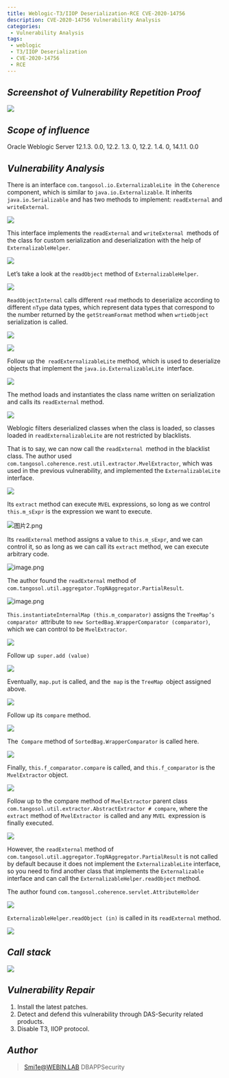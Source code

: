 ```yaml
---
title: Weblogic-T3/IIOP Deserialization-RCE CVE-2020-14756
description: CVE-2020-14756 Vulnerability Analysis
categories:
 - Vulnerability Analysis
tags:
 - weblogic
 - T3/IIOP Deserialization
 - CVE-2020-14756
 - RCE
---
```


## ***Screenshot of Vulnerability Repetition Proof***


![](https://i.imgur.com/jcQrld9.png)

## ***Scope of influence***
Oracle Weblogic Server 12.1.3. 0.0, 12.2. 1.3. 0, 12.2. 1.4. 0, 14.1.1. 0.0

## ***Vulnerability Analysis***
There is an interface `com.tangosol.io.ExternalizableLite `in the `Coherence` component, which is similar to `java.io.Externalizable`. It inherits `java.io.Serializable` and has two methods to implement: `readExternal` and `writeExternal`.

![](https://i.imgur.com/bM6er8G.png)

This interface implements the `readExternal` and `writeExternal `methods of the class for custom serialization and deserialization with the help of `ExternalizableHelper`.

![](https://i.imgur.com/cvw2yed.png)

Let’s take a look at the `readObject` method of `ExternalizableHelper`.

![](https://i.imgur.com/ysmQe5r.png)

`ReadObjectInternal` calls different `read` methods to deserialize according to different `nType` data types, which represent data types that correspond to the number returned by the `getStreamFormat` method when `wrtieObject` serialization is called.

![](https://i.imgur.com/anYMLad.jpg)

![](https://i.imgur.com/1SWrfe6.png)


Follow up the` readExternalizableLite` method, which is used to deserialize objects that implement the `java.io.ExternalizableLite `interface.

![](https://i.imgur.com/mNTkxEt.png)

The method loads and instantiates the class name written on serialization and calls its `readExternal` method.

![](https://i.imgur.com/nRZSwTI.png)

Weblogic filters deserialized classes when the class is loaded, so classes loaded in `readExternalizableLite` are not restricted by blacklists.

That is to say, we can now call the `readExternal `method in the blacklist class. The author used `com.tangosol.coherence.rest.util.extractor.MvelExtractor`, which was used in the previous vulnerability, and implemented the `ExternalizableLite` interface.

![](https://i.imgur.com/BFPZRlS.png)

Its `extract` method can execute `MVEL` expressions, so long as we control `this.m_sExpr` is the expression we want to execute.


![图片2.png](https://i.loli.net/2021/01/27/d6glf3vK49Dnq27.png)

Its `readExternal` method assigns a value to `this.m_sExpr`, and we can control it, so as long as we can call its `extract` method, we can execute arbitrary code.

![image.png](https://i.loli.net/2021/01/27/NKF5pW3IvaxVR9j.png)

The author found the `readExternal` method of `com.tangosol.util.aggregator.TopNAggregator.PartialResult`.

![image.png](https://i.loli.net/2021/01/27/o6hFntY8ucp1drX.png)

`This.instantiateInternalMap (this.m_comparator)` assigns the `TreeMap’s comparator `attribute to `new SortedBag.WrapperComparator (comparator)`, which we can control to be `MvelExtractor`.

![](https://i.imgur.com/GcuQxm0.png)

Follow up` super.add (value)`

![](https://i.imgur.com/kG7O1fp.png)

Eventually, `map.put` is called, and the` map` is the `TreeMap `object assigned above.

![](https://i.imgur.com/ocF5Lpx.png)

Follow up its `compare` method.

![](https://i.imgur.com/lSPqG41.png)

The` Compare` method of `SortedBag.WrapperComparator` is called here.

![](https://i.imgur.com/EPllBYT.png)

Finally, `this.f_comparator.compare` is called, and `this.f_comparator` is the` MvelExtractor` object.

![](https://i.imgur.com/qNpAG8M.png)

Follow up to the compare method of `MvelExtractor` parent class `com.tangosol.util.extractor.AbstractExtractor # compare`, where the `extract` method of `MvelExtractor `is called and any `MVEL `expression is finally executed.

![](https://i.imgur.com/LmLYVFb.png)

However, the `readExternal` method of `com.tangosol.util.aggregator.TopNAggregator.PartialResult` is not called by default because it does not implement the `ExternalizableLite` interface, so you need to find another class that implements the `Externalizable` interface and can call the `ExternalizableHelper.readObject` method.

The author found `com.tangosol.coherence.servlet.AttributeHolder`

![](https://i.imgur.com/H8ifVNT.png)

`ExternalizableHelper.readObject (in)` is called in its `readExternal` method.

![](https://i.imgur.com/y7WgSBu.png)

## ***Call stack***

![](https://i.imgur.com/U1bVoOq.png)

## ***Vulnerability Repair***

1. Install the latest patches.
2. Detect and defend this vulnerability through DAS-Security related products.
3. Disable T3, IIOP protocol.


## ***Author***
> Smi1e@WEBIN.LAB
> DBAPPSecurity

